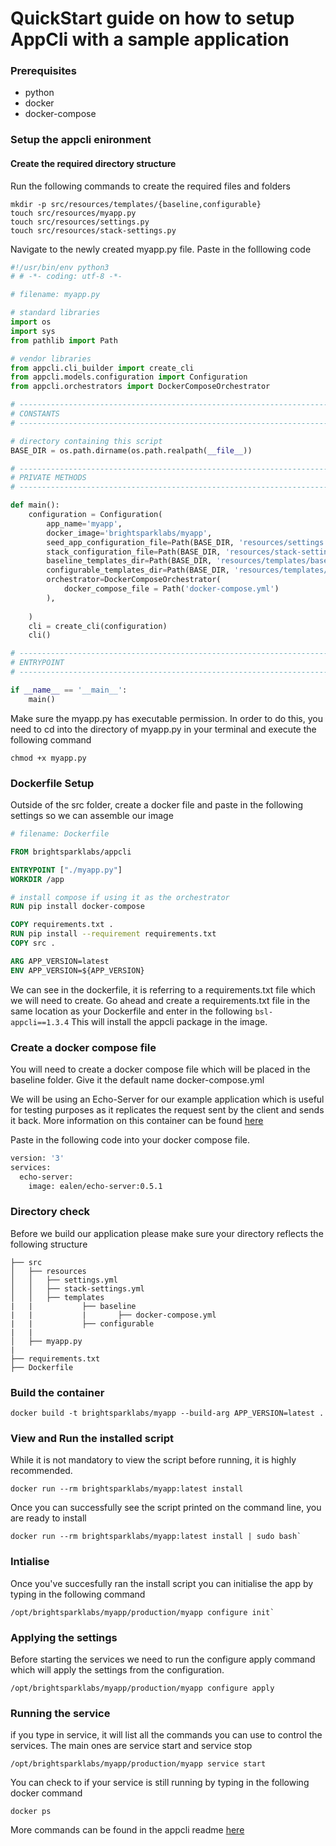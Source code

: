# QuickStart guide on how to setup AppCli with a sample application

### Prerequisites

- python
- docker
- docker-compose


### Setup the appcli enironment

#### Create the required directory structure

Run the following commands to create the required files and folders

```
mkdir -p src/resources/templates/{baseline,configurable}
touch src/resources/myapp.py
touch src/resources/settings.py
touch src/resources/stack-settings.py
```


Navigate to the newly created myapp.py file. Paste in the folllowing code

```python
#!/usr/bin/env python3
# # -*- coding: utf-8 -*-

# filename: myapp.py

# standard libraries
import os
import sys
from pathlib import Path

# vendor libraries
from appcli.cli_builder import create_cli
from appcli.models.configuration import Configuration
from appcli.orchestrators import DockerComposeOrchestrator

# ------------------------------------------------------------------------------
# CONSTANTS
# ------------------------------------------------------------------------------

# directory containing this script
BASE_DIR = os.path.dirname(os.path.realpath(__file__))

# ------------------------------------------------------------------------------
# PRIVATE METHODS
# ------------------------------------------------------------------------------

def main():
    configuration = Configuration(
        app_name='myapp',
        docker_image='brightsparklabs/myapp',
        seed_app_configuration_file=Path(BASE_DIR, 'resources/settings.yml'),
        stack_configuration_file=Path(BASE_DIR, 'resources/stack-settings.yml'),
        baseline_templates_dir=Path(BASE_DIR, 'resources/templates/baseline'),
        configurable_templates_dir=Path(BASE_DIR, 'resources/templates/configurable'),
        orchestrator=DockerComposeOrchestrator(
            docker_compose_file = Path('docker-compose.yml')
        ),
        
    )
    cli = create_cli(configuration)
    cli()

# ------------------------------------------------------------------------------
# ENTRYPOINT
# ------------------------------------------------------------------------------

if __name__ == '__main__':
    main()
```

Make sure the myapp.py has executable permission. In order to do this, you need to cd into the directory of myapp.py in your terminal and execute the following command

```
chmod +x myapp.py
```

### Dockerfile Setup

Outside of the src folder, create a docker file and paste in the following settings so we can assemble our image

```Dockerfile
# filename: Dockerfile

FROM brightsparklabs/appcli

ENTRYPOINT ["./myapp.py"]
WORKDIR /app

# install compose if using it as the orchestrator
RUN pip install docker-compose

COPY requirements.txt .
RUN pip install --requirement requirements.txt
COPY src .

ARG APP_VERSION=latest
ENV APP_VERSION=${APP_VERSION}
```

We can see in the dockerfile, it is referring to a requirements.txt file which we will need to create. Go ahead and create a requirements.txt file in the same location as your Dockerfile and enter in the following `bsl-appcli==1.3.4` 
This will install the appcli package in the image.

### Create a docker compose file
You will need to create a docker compose file which will be placed in the baseline folder. Give it the default name docker-compose.yml

We will be using an Echo-Server for our example application which is useful for testing purposes as it replicates the request sent by the client and sends it back. More information on this container can be found [here](https://ealenn.github.io/Echo-Server/pages/quick-start/docker.html#run)

Paste in the following code into your docker compose file.

```Dockerfile
version: '3'
services:
  echo-server:
    image: ealen/echo-server:0.5.1
```


### Directory check

Before we build our application please make sure your directory reflects the following structure

```
├── src
│   ├── resources
│   │   ├── settings.yml
│   │   ├── stack-settings.yml
│   │   ├── templates
|   |           ├── baseline
|   |           |       ├── docker-compose.yml
|   |           ├── configurable
|   | 
│   ├── myapp.py
|
├── requirements.txt
├── Dockerfile    
```


### Build the container

```
docker build -t brightsparklabs/myapp --build-arg APP_VERSION=latest .
```

### View and Run the installed script

While it is not mandatory to view the script before running, it is highly recommended.

```
docker run --rm brightsparklabs/myapp:latest install
```

Once you can successfully see the script printed on the command line, you are ready to install

```
docker run --rm brightsparklabs/myapp:latest install | sudo bash` 
```

### Intialise

Once you've succesfully ran the install script you can initialise the app by typing in the following command

```
/opt/brightsparklabs/myapp/production/myapp configure init`
```

### Applying the settings

Before starting the services we need to run the configure apply command which will apply  the settings from the configuration.

```
/opt/brightsparklabs/myapp/production/myapp configure apply
```

### Running the service

if you type in service, it will list all the commands you can use to control the services. The main ones are service start and service stop

```
/opt/brightsparklabs/myapp/production/myapp service start
```

You can check to if your service is still running by typing in the following docker command

```
docker ps
```

More commands can be found in the appcli readme [here](https://github.com/brightsparklabs/appcli)


